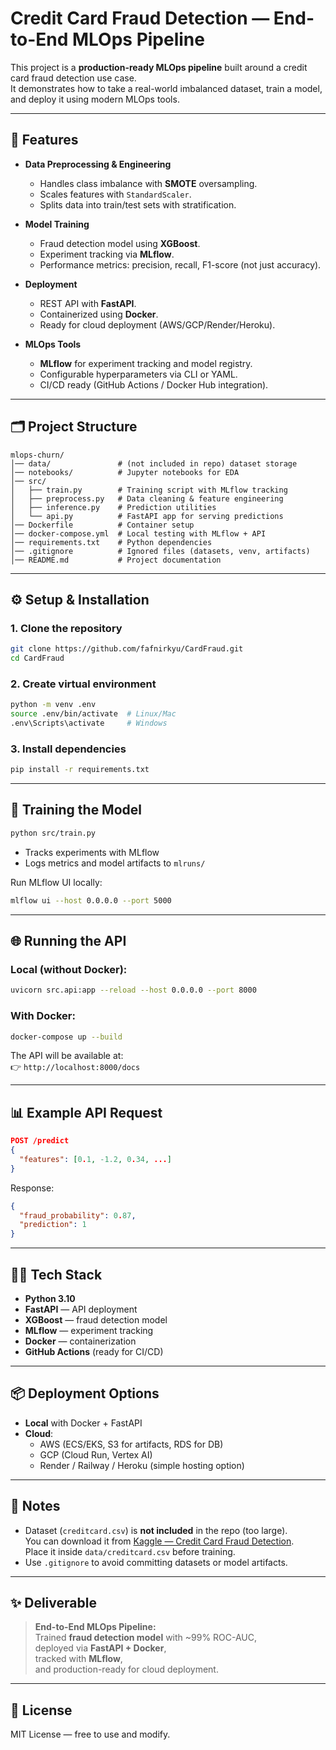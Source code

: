 # Credit Card Fraud Detection — End-to-End MLOps Pipeline

This project is a **production-ready MLOps pipeline** built around a credit card fraud detection use case.  
It demonstrates how to take a real-world imbalanced dataset, train a model, and deploy it using modern MLOps tools.

---

## 📌 Features
- **Data Preprocessing & Engineering**
  - Handles class imbalance with **SMOTE** oversampling.
  - Scales features with `StandardScaler`.
  - Splits data into train/test sets with stratification.

- **Model Training**
  - Fraud detection model using **XGBoost**.
  - Experiment tracking via **MLflow**.
  - Performance metrics: precision, recall, F1-score (not just accuracy).

- **Deployment**
  - REST API with **FastAPI**.
  - Containerized using **Docker**.
  - Ready for cloud deployment (AWS/GCP/Render/Heroku).

- **MLOps Tools**
  - **MLflow** for experiment tracking and model registry.
  - Configurable hyperparameters via CLI or YAML.
  - CI/CD ready (GitHub Actions / Docker Hub integration).

---

## 🗂️ Project Structure
```
mlops-churn/
│── data/               # (not included in repo) dataset storage
│── notebooks/          # Jupyter notebooks for EDA
│── src/
│   ├── train.py        # Training script with MLflow tracking
│   ├── preprocess.py   # Data cleaning & feature engineering
│   ├── inference.py    # Prediction utilities
│   └── api.py          # FastAPI app for serving predictions
│── Dockerfile          # Container setup
│── docker-compose.yml  # Local testing with MLflow + API
│── requirements.txt    # Python dependencies
│── .gitignore          # Ignored files (datasets, venv, artifacts)
│── README.md           # Project documentation
```

---

## ⚙️ Setup & Installation

### 1. Clone the repository
```bash
git clone https://github.com/fafnirkyu/CardFraud.git
cd CardFraud
```

### 2. Create virtual environment
```bash
python -m venv .env
source .env/bin/activate  # Linux/Mac
.env\Scripts\activate     # Windows
```

### 3. Install dependencies
```bash
pip install -r requirements.txt
```

---

## 🚀 Training the Model
```bash
python src/train.py
```

- Tracks experiments with MLflow  
- Logs metrics and model artifacts to `mlruns/`

Run MLflow UI locally:
```bash
mlflow ui --host 0.0.0.0 --port 5000
```

---

## 🌐 Running the API
### Local (without Docker):
```bash
uvicorn src.api:app --reload --host 0.0.0.0 --port 8000
```

### With Docker:
```bash
docker-compose up --build
```

The API will be available at:  
👉 `http://localhost:8000/docs`

---

## 📊 Example API Request
```json
POST /predict
{
  "features": [0.1, -1.2, 0.34, ...]
}
```

Response:
```json
{
  "fraud_probability": 0.87,
  "prediction": 1
}
```

---

## 🧑‍💻 Tech Stack
- **Python 3.10**
- **FastAPI** — API deployment
- **XGBoost** — fraud detection model
- **MLflow** — experiment tracking
- **Docker** — containerization
- **GitHub Actions** (ready for CI/CD)

---

## 📦 Deployment Options
- **Local** with Docker + FastAPI
- **Cloud**:  
  - AWS (ECS/EKS, S3 for artifacts, RDS for DB)  
  - GCP (Cloud Run, Vertex AI)  
  - Render / Railway / Heroku (simple hosting option)

---

## 📌 Notes
- Dataset (`creditcard.csv`) is **not included** in the repo (too large).  
  You can download it from [Kaggle — Credit Card Fraud Detection](https://www.kaggle.com/mlg-ulb/creditcardfraud).  
  Place it inside `data/creditcard.csv` before training.
- Use `.gitignore` to avoid committing datasets or model artifacts.

---

## ✨ Deliverable
> **End-to-End MLOps Pipeline:**  
> Trained **fraud detection model** with ~99% ROC-AUC,  
> deployed via **FastAPI + Docker**,  
> tracked with **MLflow**,  
> and production-ready for cloud deployment.

---

## 📜 License
MIT License — free to use and modify.
